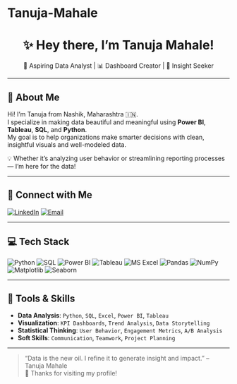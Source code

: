 # Tanuja-Mahale

<h1 align="center">✨ Hey there, I’m Tanuja Mahale!</h1>

<p align="center">
  💼 Aspiring Data Analyst | 📊 Dashboard Creator | 🧠 Insight Seeker
</p>

---

## 🌸 About Me

Hi! I’m Tanuja from Nashik, Maharashtra 🇮🇳.  
I specialize in making data beautiful and meaningful using **Power BI**, **Tableau**, **SQL**, and **Python**.  
My goal is to help organizations make smarter decisions with clean, insightful visuals and well-modeled data.

💡 Whether it’s analyzing user behavior or streamlining reporting processes — I’m here for the data!

---

## 🔗 Connect with Me

[![LinkedIn](https://img.shields.io/badge/-LinkedIn-0A66C2?style=for-the-badge&logo=linkedin&logoColor=white)](https://www.linkedin.com/in/mahale-tanuja-978354322)
[![Email](https://img.shields.io/badge/-Email-grey?style=for-the-badge&logo=gmail&logoColor=white)](mailto:tanujamahale58@gmail.com)

---

## 💻 Tech Stack

![Python](https://img.shields.io/badge/-Python-3776AB?style=for-the-badge&logo=python&logoColor=white)
![SQL](https://img.shields.io/badge/-MySQL-4479A1?style=for-the-badge&logo=mysql&logoColor=white)
![Power BI](https://img.shields.io/badge/-PowerBI-F2C811?style=for-the-badge&logo=powerbi&logoColor=black)
![Tableau](https://img.shields.io/badge/-Tableau-E97627?style=for-the-badge&logo=tableau&logoColor=white)
![MS Excel](https://img.shields.io/badge/-MS%20Excel-217346?style=for-the-badge&logo=microsoft-excel&logoColor=white)
![Pandas](https://img.shields.io/badge/-Pandas-150458?style=for-the-badge&logo=pandas&logoColor=white)
![NumPy](https://img.shields.io/badge/-NumPy-013243?style=for-the-badge&logo=numpy&logoColor=white)
![Matplotlib](https://img.shields.io/badge/-Matplotlib-11557C?style=for-the-badge&logo=matplotlib&logoColor=white)
![Seaborn](https://img.shields.io/badge/-Seaborn-46b3e6?style=for-the-badge&logo=python&logoColor=white)

---

## 🧰 Tools & Skills

- **Data Analysis**: `Python`, `SQL`, `Excel`, `Power BI`, `Tableau`
- **Visualization**: `KPI Dashboards`, `Trend Analysis`, `Data Storytelling`
- **Statistical Thinking**: `User Behavior`, `Engagement Metrics`, `A/B Analysis`
- **Soft Skills**: `Communication`, `Teamwork`, `Project Planning`

---

> “Data is the new oil. I refine it to generate insight and impact.” – Tanuja Mahale  
🌟 Thanks for visiting my profile!
